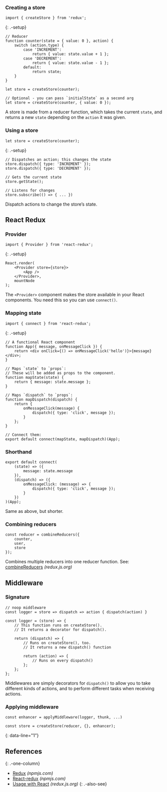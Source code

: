### Creating a store

    import { createStore } from 'redux';

{: .-setup}

    // Reducer
    function counter(state = { value: 0 }, action) {
        switch (action.type) {
            case 'INCREMENT':
                return { value: state.value + 1 };
            case 'DECREMENT':
                return { value: state.value - 1 };
            default:
                return state;
        }
    }

    let store = createStore(counter);

    // Optional - you can pass `initialState` as a second arg
    let store = createStore(counter, { value: 0 });

A store is made from a reducer function, which takes the current `state`, and returns a new `state` depending on the `action` it was given.

### Using a store

    let store = createStore(counter);

{: .-setup}

    // Dispatches an action; this changes the state
    store.dispatch({ type: 'INCREMENT' });
    store.dispatch({ type: 'DECREMENT' });

    // Gets the current state
    store.getState();

    // Listens for changes
    store.subscribe(() => { ... })

Dispatch actions to change the store’s state.

React Redux
-----------

### Provider

    import { Provider } from 'react-redux';

{: .-setup}

    React.render(
        <Provider store={store}>
            <App />
        </Provider>,
        mountNode
    );

The `<Provider>` component makes the store available in your React components. You need this so you can use `connect()`.

### Mapping state

    import { connect } from 'react-redux';

{: .-setup}

    // A functional React component
    function App({ message, onMessageClick }) {
        return <div onClick={() => onMessageClick('hello')}>{message}</div>;
    }

    // Maps `state` to `props`:
    // These will be added as props to the component.
    function mapState(state) {
        return { message: state.message };
    }

    // Maps `dispatch` to `props`:
    function mapDispatch(dispatch) {
        return {
            onMessageClick(message) {
                dispatch({ type: 'click', message });
            }
        };
    }

    // Connect them:
    export default connect(mapState, mapDispatch)(App);

### Shorthand

    export default connect(
        (state) => ({
            message: state.message
        }),
        (dispatch) => ({
            onMessageClick: (message) => {
                dispatch({ type: 'click', message });
            }
        })
    )(App);

Same as above, but shorter.

### Combining reducers

    const reducer = combineReducers({
        counter,
        user,
        store
    });

Combines multiple reducers into one reducer function. See: [combineReducers](https://redux.js.org/docs/api/combineReducers.html) *(redux.js.org)*

Middleware
----------

### Signature

    // noop middleware
    const logger = store => dispatch => action { dispatch(action) }

    const logger = (store) => {
        // This function runs on createStore().
        // It returns a decorator for dispatch().

        return (dispatch) => {
            // Runs on createStore(), too.
            // It returns a new dispatch() function

            return (action) => {
                // Runs on every dispatch()
            };
        };
    };

Middlewares are simply decorators for `dispatch()` to allow you to take different kinds of actions, and to perform different tasks when receiving actions.

### Applying middleware

    const enhancer = applyMiddleware(logger, thunk, ...)

    const store = createStore(reducer, {}, enhancer);

{: data-line="1”}

References
----------

{: .-one-column}

-   [Redux](https://www.npmjs.com/package/redux) *(npmjs.com)*
-   [React-redux](https://www.npmjs.com/package/react-redux) *(npmjs.com)*
-   [Usage with React](http://redux.js.org/docs/basics/UsageWithReact.html) *(redux.js.org)* {: .-also-see}
